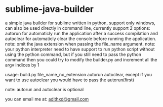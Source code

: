 # sublime-java-builder

a simple java builder for sublime written in python, support only windows, can also be used directly in command line, currently support 2 options: autorun for automaticly run the application after a success compilation and autoclear for automaticly clear the console before running the application.
note: omit the java extension when passing the file_name argument.
note: your python interpreter need to have support to run python script without using the python command, but if you still need to pass the python command then you could try to modify the builder.py and increment all the argv indices by 1 

usage:
build.py file_name_no_extension autorun autoclear, except if you want to use autoclear you would have to pass the autorun(first)

note: autorun and autoclear is optional

you can email me at: adithxd@gmail.com
